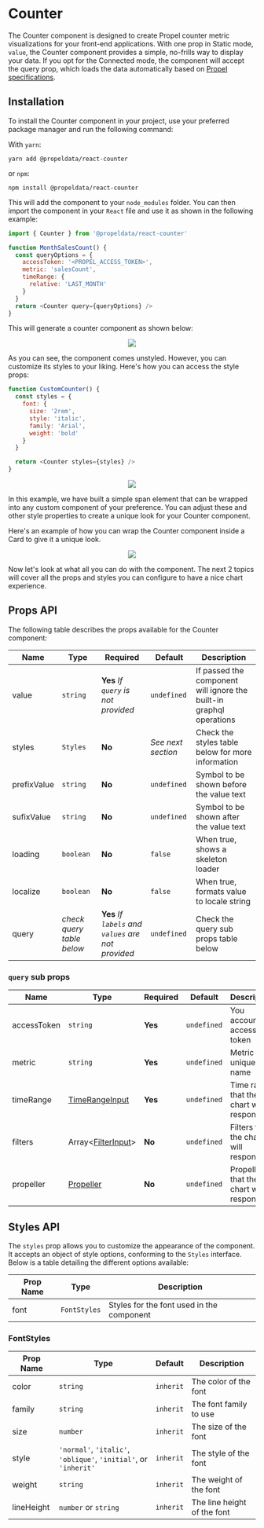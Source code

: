 # Counter

The Counter component is designed to create Propel counter metric visualizations for your front-end applications. With one prop in Static mode, `value`, the Counter component provides a simple, no-frills way to display your data. If you opt for the Connected mode, the component will accept the query prop, which loads the data automatically based on [Propel specifications](https://studio.apollographql.com/graph/Propel-API/schema/reference/inputs/CounterInput?variant=production).

## Installation

To install the Counter component in your project, use your preferred package manager and run the following command:

With `yarn`:

```shell
yarn add @propeldata/react-counter
```

or `npm`:

```shell
npm install @propeldata/react-counter
```

This will add the component to your `node_modules` folder. You can then import the component in your `React` file and use it as shown in the following example:

```javascript
import { Counter } from '@propeldata/react-counter'

function MonthSalesCount() {
  const queryOptions = {
    accessToken: '<PROPEL_ACCESS_TOKEN>',
    metric: 'salesCount',
    timeRange: {
      relative: 'LAST_MONTH'
    }
  }
  return <Counter query={queryOptions} />
}
```

This will generate a counter component as shown below:

<p align="center">
  <img src="https://storybook.propeldata.com/images/counter.png">
</p>

As you can see, the component comes unstyled. However, you can customize its styles to your liking. Here's how you can access the style props:

```javascript
function CustomCounter() {
  const styles = {
    font: {
      size: '2rem',
      style: 'italic',
      family: 'Arial',
      weight: 'bold'
    }
  }

  return <Counter styles={styles} />
}
```

<p align="center">
  <img src="https://storybook.propeldata.com/images/counter-custom.png">
</p>

In this example, we have built a simple span element that can be wrapped into any custom component of your preference. You can adjust these and other style properties to create a unique look for your Counter component.

Here's an example of how you can wrap the Counter component inside a Card to give it a unique look.

<p align="center">
  <img src="https://storybook.propeldata.com/images/counter-card.png">
</p>

Now let's look at what all you can do with the component. The next 2 topics will cover all the props and styles you can configure to have a nice chart experience.

## Props API

The following table describes the props available for the Counter component:

| **Name**    | **Type**                  | **Required**                                        | **Default**        | **Description**                                                     |
| ----------- | ------------------------- | --------------------------------------------------- | ------------------ | ------------------------------------------------------------------- |
| value       | `string`                  | **Yes** _If `query` is not provided_                | `undefined`        | If passed the component will ignore the built-in graphql operations |
| styles      | `Styles`                  | **No**                                              | _See next section_ | Check the styles table below for more information                   |
| prefixValue | `string`                  | **No**                                              | `undefined`        | Symbol to be shown before the value text                            |
| sufixValue  | `string`                  | **No**                                              | `undefined`        | Symbol to be shown after the value text                             |
| loading     | `boolean`                 | **No**                                              | `false`            | When true, shows a skeleton loader                                  |
| localize    | `boolean`                 | **No**                                              | `false`            | When true, formats value to locale string                           |
| query       | _check query table below_ | **Yes** _If `labels` and `values` are not provided_ | `undefined`        | Check the query sub props table below                               |

### `query` sub props

| **Name**    | **Type**                                                                                                                       | **Required** | **Default** | **Description**                           |
| ----------- | ------------------------------------------------------------------------------------------------------------------------------ | ------------ | ----------- | ----------------------------------------- |
| accessToken | `string`                                                                                                                       | **Yes**      | `undefined` | You account's access token                |
| metric      | `string`                                                                                                                       | **Yes**      | `undefined` | Metric unique name                        |
| timeRange   | [TimeRangeInput](https://studio.apollographql.com/graph/Propel-API/schema/reference/inputs/TimeRangeInput?variant=production)  | **Yes**      | `undefined` | Time range that the chart will respond to |
| filters     | Array<[FilterInput](https://studio.apollographql.com/graph/Propel-API/schema/reference/inputs/FilterInput?variant=production)> | **No**       | `undefined` | Filters that the chart will respond to    |
| propeller   | [Propeller](https://studio.apollographql.com/graph/Propel-API/schema/reference/enums/Propeller?variant=production)             | **No**       | `undefined` | Propeller that the chart will respond to  |

## Styles API

The `styles` prop allows you to customize the appearance of the component. It accepts an object of style options, conforming to the `Styles` interface. Below is a table detailing the different options available:

| Prop Name | Type         | Description                               |
| --------- | ------------ | ----------------------------------------- |
| font      | `FontStyles` | Styles for the font used in the component |

### FontStyles

| Prop Name  | Type                                                             | Default   | Description                 |
| ---------- | ---------------------------------------------------------------- | --------- | --------------------------- |
| color      | `string`                                                         | `inherit` | The color of the font       |
| family     | `string`                                                         | `inherit` | The font family to use      |
| size       | `number`                                                         | `inherit` | The size of the font        |
| style      | `'normal'`, `'italic'`, `'oblique'`, `'initial'`, or `'inherit'` | `inherit` | The style of the font       |
| weight     | `string`                                                         | `inherit` | The weight of the font      |
| lineHeight | `number` or `string`                                             | `inherit` | The line height of the font |
